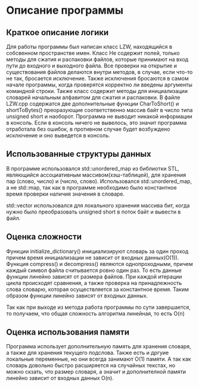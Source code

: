 # Описание программы

## Краткое описание логики
Для работы программы был написан класс LZW, находящийся в собсвенном пространстве имен. Класс Не содержит полей, только методы для сжатия и распаковки файлов, которые принимают на вход пути до входного и выходного файла. Все проверки на открытие и существования файлов делаются внутри методов, в случае, если что-то не так, бросается исключение. Также исключения бросаются в самом начале программы, когда проверятся корректно ли введены аргументы командной строки. Также класс содержит методы для инициализации словарей начальным алфавитом для сжатия и распаковки. В файле LZW.cpp содержатся две дополнительные функции CharToShort() и shortToBytes() преоразующие соответственно массив байт в число типа unsigned short и наоборот. Программа не выводит никакой информации в консоль. Если в консоль ничего не вывелось, это значит программа отработала без ошибок, в противном случае будет возбуждено исключение и оно выведется в консоль.


## Использованные структуры данных
В программе использовался std::unordered_map из библиотки STL, являющийся ассоциативным массивом(хэш-таблицей), для хранения пар (слово, число) и (число, слово). Использовался std::unordered_map, а не std::map, так как в программе необходимо было константное время проверки наличия значения в словаре.

std::vector<char> использовался для локального хранения массива бит, когда нужно было преобразовать unsigned short в поток байт и вывести в файл.


## Оценка сложности
Функции initialize_dictionary() инициализируют словарь за один проход причем время инициализации не зависит от входных данных(O(1)).
Функция compress() и decompress() являются однопроходными, причем каждый символ файла считывается ровно один раз. То есть данные функции линейно зависят от размера файлов. При каждой итерации цикла происходят сравнения, а также проверка на принадлежность слова словарю, которая осуществляется за константное время. Таким образом функции линейно зависят от входных данных.

Так как при выходе из метода работа программы по сути завершается, то получаем, что общая сложность алгоритма линейная, то есть O(n)


## Оценка использования памяти
Программа использует дополнительную память для хранения словаря, а также для хранения текущего подслова. Также есть и дргуие локальные переменные, но они всегда занимают O(1) памяти.
А так как словарь довольно быстро расширяется на случайных текстах, но можно скзать, что размер словаря, а значит и дополнителной памяти линейно зависит от входных данных O(n).